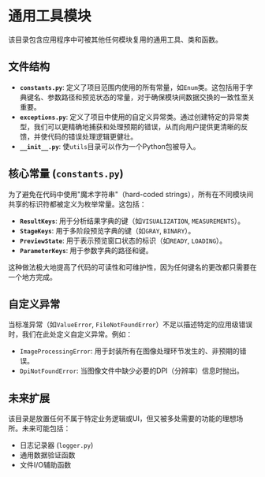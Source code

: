 # 通用工具模块

该目录包含应用程序中可被其他任何模块复用的通用工具、类和函数。

## 文件结构

-   **`constants.py`**: 定义了项目范围内使用的所有常量，如`Enum`类。这包括用于字典键名、参数路径和预览状态的常量，对于确保模块间数据交换的一致性至关重要。
-   **`exceptions.py`**: 定义了项目中使用的自定义异常类。通过创建特定的异常类型，我们可以更精确地捕获和处理预期的错误，从而向用户提供更清晰的反馈，并使代码的错误处理逻辑更健壮。
-   **`__init__.py`**: 使`utils`目录可以作为一个Python包被导入。

## 核心常量 (`constants.py`)

为了避免在代码中使用"魔术字符串"（hard-coded strings），所有在不同模块间共享的标识符都被定义为枚举常量。这包括：
-   **`ResultKeys`**: 用于分析结果字典的键（如`VISUALIZATION`, `MEASUREMENTS`）。
-   **`StageKeys`**: 用于多阶段预览字典的键（如`GRAY`, `BINARY`）。
-   **`PreviewState`**: 用于表示预览窗口状态的标识（如`READY`, `LOADING`）。
-   **`ParameterKeys`**: 用于参数字典的路径和键。

这种做法极大地提高了代码的可读性和可维护性，因为任何键名的更改都只需要在一个地方完成。

## 自定义异常

当标准异常（如`ValueError`, `FileNotFoundError`）不足以描述特定的应用级错误时，我们在此处定义自定义异常。例如：

-   `ImageProcessingError`: 用于封装所有在图像处理环节发生的、非预期的错误。
-   `DpiNotFoundError`: 当图像文件中缺少必要的DPI（分辨率）信息时抛出。

## 未来扩展

该目录是放置任何不属于特定业务逻辑或UI，但又被多处需要的功能的理想场所。未来可能包括：

-   日志记录器 (`logger.py`)
-   通用数据验证函数
-   文件I/O辅助函数 